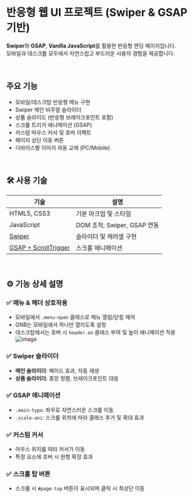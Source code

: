 # 반응형 웹 UI 프로젝트 (Swiper & GSAP 기반)

**Swiper**와 **GSAP**, **Vanilla JavaScript**를 활용한 반응형 랜딩 페이지입니다.  
모바일과 데스크톱 모두에서 자연스럽고 부드러운 사용자 경험을 제공합니다.

<br/>

## 주요 기능

- 모바일/데스크탑 반응형 메뉴 구현
- Swiper 메인 비주얼 슬라이더
- 상품 슬라이드 (반응형 브레이크포인트 포함)
- 스크롤 트리거 애니메이션 (GSAP)
- 커스텀 마우스 커서 및 호버 이펙트
- 페이지 상단 이동 버튼
- 디바이스별 이미지 자동 교체 (PC/Mobile)

<br/>

## 🛠️ 사용 기술

| 기술 | 설명 |
|------|------|
| HTML5, CSS3 | 기본 마크업 및 스타일 |
| JavaScript | DOM 조작, Swiper, GSAP 연동 |
| [Swiper](https://swiperjs.com/) | 슬라이더 및 캐러셀 구현 |
| [GSAP + ScrollTrigger](https://gsap.com/docs/v3/Plugins/ScrollTrigger/) | 스크롤 애니메이션 |

<br/>

## ⚙️ 기능 상세 설명

### ✅ 메뉴 & 헤더 상호작용
- 모바일에서 `.menu-open` 클래스로 메뉴 열림/닫힘 제어
- GNB는 모바일에서 하나만 열리도록 설정
- 데스크탑에서는 호버 시 `header.on` 클래스 부여 및 높이 애니메이션 적용
![image](https://example.com/image.png)

### ✅ Swiper 슬라이더
- **메인 슬라이더**: 페이드 효과, 자동 재생
- **상품 슬라이더**: 중앙 정렬, 브레이크포인트 대응

### ✅ GSAP 애니메이션
- `.main-typo`: 좌우로 자연스러운 스크롤 이동
- `.scale-ani`: 스크롤 위치에 따라 클래스 추가 및 확대 효과

### ✅ 커스텀 커서
- 마우스 위치를 따라 커서가 이동
- 특정 요소에 호버 시 원형 확장 효과

### ✅ 스크롤 탑 버튼
- 스크롤 시 `#page-top` 버튼이 표시되며 클릭 시 최상단 이동
